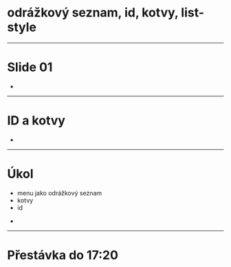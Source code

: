 <!-- .slide: data-state="c-slide-inter" -->

# odrážkový seznam, id, kotvy, list-style

---

# Slide 01

>>>
*

---

# ID a kotvy

>>>
*

---

<!-- .slide: data-state="c-slide-task" -->

# Úkol

* menu jako odrážkový seznam
* kotvy
* id


>>>
*

---

<!-- .slide: data-state="c-slide-break" -->

# Přestávka do 17:20
